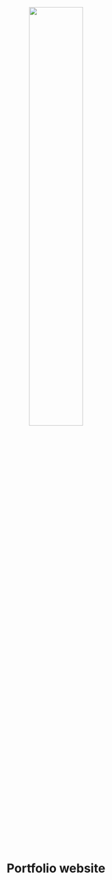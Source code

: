 <div align="center">
<img width="50%" src="http://i3.ytimg.com/vi/tYKRAXIio28/maxresdefault.jpg"/>

# Portfolio website 
</div>
